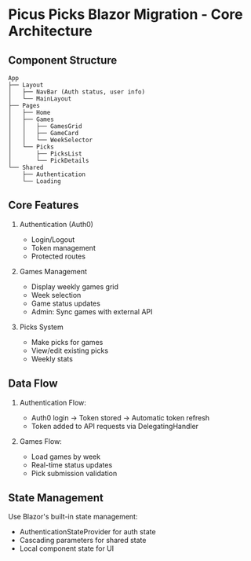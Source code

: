 # Picus Picks Blazor Migration - Core Architecture

## Component Structure
```
App
├── Layout
│   ├── NavBar (Auth status, user info)
│   └── MainLayout
├── Pages
│   ├── Home
│   ├── Games
│   │   ├── GamesGrid
│   │   ├── GameCard
│   │   └── WeekSelector
│   └── Picks
│       ├── PicksList
│       └── PickDetails
└── Shared
    ├── Authentication
    └── Loading

```

## Core Features
1. Authentication (Auth0)
   - Login/Logout
   - Token management
   - Protected routes

2. Games Management
   - Display weekly games grid
   - Week selection
   - Game status updates
   - Admin: Sync games with external API

3. Picks System
   - Make picks for games
   - View/edit existing picks
   - Weekly stats
   
## Data Flow
1. Authentication Flow:
   - Auth0 login → Token stored → Automatic token refresh
   - Token added to API requests via DelegatingHandler

2. Games Flow:
   - Load games by week
   - Real-time status updates
   - Pick submission validation

## State Management
Use Blazor's built-in state management:
- AuthenticationStateProvider for auth state
- Cascading parameters for shared state
- Local component state for UI
